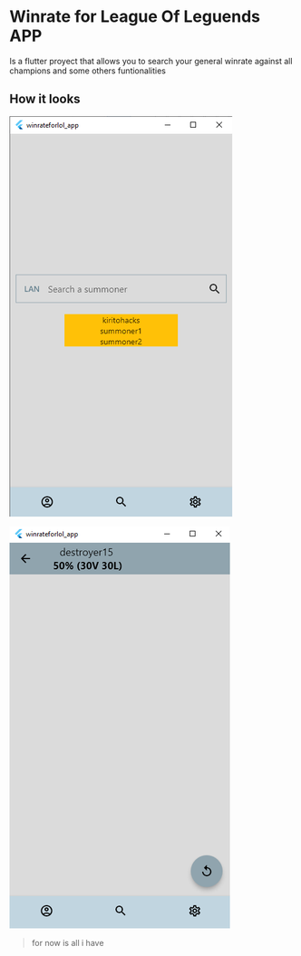 # Winrate for League Of Leguends APP

Is a flutter proyect that allows you to search your general winrate against all champions and some others funtionalities

## How it looks

![](readmeassets/screenshot1.png)

![](readmeassets/screenshot2.png)
> for now is all i have

